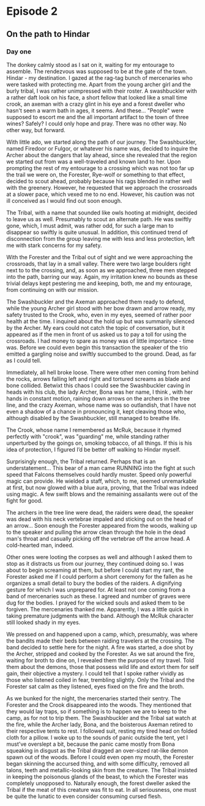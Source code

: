 Episode 2
========
On the path to Hindar
--------

### Day one ###

The donkey calmly stood as I sat on it, waiting for my entourage to assemble. The rendezvous was supposed to be at the gate of the town. Hindar - my destination. I gazed at the rag-tag bunch of mercenaries who were tasked with protecting me. Apart from the young archer girl and the burly tribal, I was rather unimpressed with their roster. A swashbuckler with a rather daft look on his face, a short fellow that looked like a small time crook, an axeman with a crazy glint in his eye and a forest dweller who hasn't seen a warm bath in ages, it seems. And these... "People" were supposed to escort me and the all important artifact to the town of three wines? Safely? I could only hope and pray. There was no other way. No other way, but forward.

With little ado, we started along the path of our journey. The Swashbuckler, named Firedoor or Fulgor, or whatever his name was, decided to inquire the Archer about the dangers that lay ahead, since she revealed that the region we started out from was a well-traveled and known land to her. Upon prompting the rest of my entourage to a crossing which was not too far up the trail we were on, the Forester, Rye-wolf or something to that effect, decided to scout ahead, probably because his rags blended in rather well with the greenery.  However, he requested that we approach the crossroads at a slower pace, which vexed me to no end. However, his caution was not ill conceived as I would find out soon enough.

The Tribal, with a name that sounded like owls hooting at midnight, decided to leave us as well. Presumably to scout an alternate path. He was swiftly gone, which, I must admit, was rather odd, for such a large man to disappear so swiftly is quite unusual. In addition, this continued trend of disconnection from the group leaving me with less and less protection, left me with stark concerns for my safety.

With the Forester and the Tribal out of sight and we were approaching the crossroads, that lay in a small valley. There were two large boulders right next to to the crossing, and, as soon as we approached, three men stepped into the path, barring our way. Again, my irritation knew no bounds as these trivial delays kept pestering me and keeping, both, me and my entourage, from continuing on with our mission.

The Swashbuckler and the Axeman approached them ready to defend, while the young Archer girl stood with her bow drawn and arrow ready, my safety trusted to the Crook, who, even in my eyes, seemed of rather poor health at the time. I inquired about the hold up but was summarily silenced by the Archer. My ears could not catch the topic of conversation, but it appeared as if the men in front of us asked us to pay a toll for using the crossroads. I had money to spare as money was of little importance - time was. Before we could even begin this transaction the speaker of the trio emitted a gargling noise and swiftly succumbed to the ground. Dead, as far as I could tell.

Immediately, all hell broke loose. There were other men coming from behind the rocks, arrows falling left and right and tortured screams as blade and bone collided. Betwixt this chaos I could see the Swashbuckler caving in heads with his club, the lady Archer, Bona was her name, I think , with her hands in constant motion, raining down arrows on the archers in the tree line, and the crazy Axeman, whose name was so outlandish, that I have not even a shadow of a chance in pronouncing it, kept cleaving those who, although disabled by the Swashbuckler,  still managed to breathe life.

The Crook, whose name I remembered as McRuk, because it rhymed perfectly with "crook", was "guarding" me, while standing rather unperturbed by the goings on, smoking tobacco, of all things. If this is his idea of protection, I figured I’d be better off walking to Hindar myself.

Surprisingly enough, the Tribal returned. Perhaps that is an understatement... This bear of a man came RUNNING into the fight at such speed that Falcons themselves could hardly muster. Speed only powerful magic can provide. He wielded a staff, which, to me, seemed unremarkable at first, but now glowed with a blue aura, proving, that the Tribal was indeed using magic. A few swift blows and the remaining assailants were out of the fight for good.

The archers in the tree line were dead, the raiders were dead, the speaker was dead with his neck vertebrae impaled and sticking out on the head of an arrow... Soon enough the Forester appeared from the woods, walking up to the speaker and pulling the arrow clean through the hole in the dead man's throat and casually picking off the vertebrae off the arrow head.  A cold-hearted man, indeed.

Other ones were looting the corpses as well and although I asked them to stop as it distracts us from our journey, they continued doing so. I was about to begin screaming at them, but before I could start my rant, the Forester asked me if I could perform a short ceremony for the fallen as he organizes a small detail to bury the bodies of the raiders. A dignifying gesture for which I was unprepared for. At least not one coming from a band of mercenaries such as these. I agreed and number of graves were dug for the bodies. I prayed for the wicked souls and asked them to be forgiven. The mercenaries thanked me. Apparently, I was a little quick in taking premature judgments with the band. Although the McRuk character still looked shady in my eyes.

We pressed on and happened upon a camp, which, presumably, was where the bandits made their beds between raiding travelers at the crossing. The band decided to settle here for the night. A fire was started, a doe shot by the Archer, stripped and cooked by the Forester. As we sat around the fire, waiting for broth to dine on, I revealed them the purpose of my travel. Told them about the demons, those that possess wild life and extort them for self gain, their objective a mystery. I could tell that I spoke rather vividly as those who listened coiled in fear, trembling slightly. Only the Tribal and the Forester sat calm as they listened, eyes fixed on the fire and the broth.

As we bunked for the night, the mercenaries started their sentry. The Forester and the Crook disappeared into the woods. They mentioned that they would lay traps, so if something is to happen we are to keep to the camp, as for not to trip them. The Swashbuckler and the Tribal sat watch at the fire, while the Archer lady, Bona, and the boisterous Axeman retired to their respective tents to rest. I followed suit, resting my tired head on folded cloth for a pillow. I woke up to the sounds of panic outside the tent, yet I must've overslept a bit, because the panic came mostly from Bona squeaking in disgust as the Tribal dragged an over-sized rat-like demon spawn out of the woods. Before I could even open my mouth, the Forester began skinning the accursed thing, and with some difficulty, removed all talons, teeth and metallic-looking skin from the creature. The Tribal insisted in keeping the poisonous glands of the beast, to which the Forester was completely unopposed to. Naturally enough, the forest dweller asked the Tribal if the meat of this creature was fit to eat. In all seriousness, one must be quite the lunatic to even consider consuming cursed flesh.
